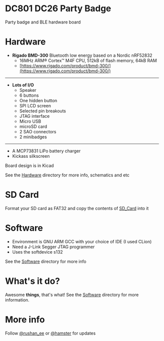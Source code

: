 # DC801 DC26 Party Badge
Party badge and BLE hardware board

# Hardware
 - **Rigado BMD-300** Bluetooth low energy based on a Nordic nRF52832
   - 16MHz ARM® Cortex™ M4F CPU, 512kB of flash memory, 64kB RAM
   - [https://www.rigado.com/product/bmd-300/](https://www.rigado.com/product/bmd-300/)
 ***
 - **Lots of I/O**
   - Speaker
   - 6 buttons
   - One hidden button
   - SPI LCD screen
   - Selected pin breakouts
   - JTAG interface
   - Micro USB
   - microSD card
   - 2 SAO connectors
   - 2 minibadges
 ***
 - A MCP73831 LiPo battery charger
 - Kickass silkscreen

Board design is in Kicad

See the [Hardware](/Hardware) directory for more info, schematics and etc

# SD Card

Format your SD card as FAT32 and copy the contents of [SD_Card](SD_Card) into it

# Software
 - Environment is GNU ARM GCC with your choice of IDE (I used CLion)
 - Need a J-Link Segger JTAG programmer
 - Uses the softdevice s132

See the [Software](/Software) directory for more info

# What's it do?

Awesome **things**, that's what!  See the [Software](Software) directory for more information.

# More info

Follow [@rushan_ee](http://twitter.com/rushan_ee) or [@hamster](http://twitter.com/hamster) for updates

